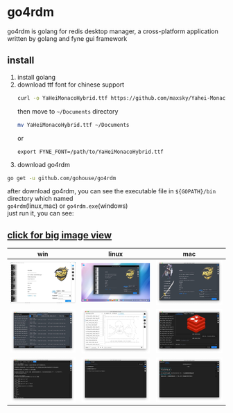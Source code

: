 # go4rdm
go4rdm is golang for redis desktop manager, a cross-platform application written by golang and fyne gui framework

## install
1. install golang  
2. download ttf font for chinese support  
    ```sh
    curl -o YaHeiMonacoHybrid.ttf https://github.com/maxsky/Yahei-Monaco-Hybrid-Font/raw/master/YaHeiMonacoHybrid.ttf  
    ```
    then move to `~/Documents` directory  
    ```sh
    mv YaHeiMonacoHybrid.ttf ~/Documents
    ```
    or
    ```shell script
    export FYNE_FONT=/path/to/YaHeiMonacoHybrid.ttf  
    ```
3. download go4rdm  
```sh
go get -u github.com/gohouse/go4rdm
```

after download go4rdm, you can see the executable file in `${GOPATH}/bin` directory which named  
`go4rdm`(linux,mac) or `go4rdm.exe`(windows)  
just run it, you can see:  

## [click for big image view](./assets/readme.md)  

win | linux | mac  
---|---|---  
![](assets/1.jpg) | ![](assets/2.jpg) | ![](assets/3.jpg)  
![](assets/4.jpg) | ![](assets/5.jpg) | ![](assets/6.jpg)  
![](assets/7.jpg) | ![](assets/8.jpg) | ![](assets/9.jpg)  
